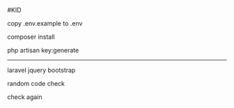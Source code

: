 #KID

copy .env.example  to .env

composer install 

php artisan key:generate


---------------------------
laravel jquery bootstrap

random code check

check again